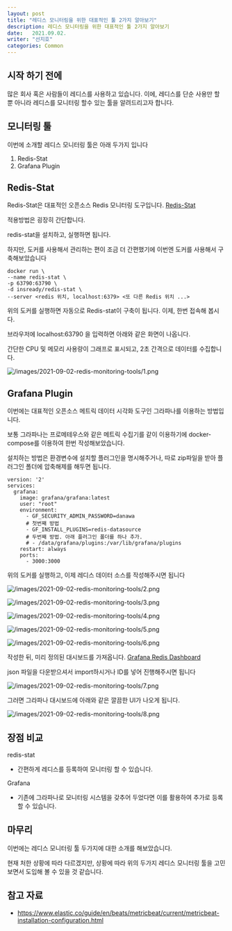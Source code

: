 ```yaml
---
layout: post
title: "레디스 모니터링을 위한 대표적인 툴 2가지 알아보기"
description: 레디스 모니터링을 위한 대표적인 툴 2가지 알아보기
date:   2021.09.02. 
writer: "선지호"
categories: Common 
---
```


## 시작 하기 전에

많은 회사 혹은 사람들이 레디스를 사용하고 있습니다.
이에, 레디스를 단순 사용만 할 뿐 아니라 레디스를 모니터링 할수 있는 툴을 알려드리고자 합니다.

## 모니터링 툴 

이번에 소개할 레디스 모니터링 툴은 아래 두가지 입니다

1) Redis-Stat
2) Grafana Plugin

## Redis-Stat

Redis-Stat은 대표적인 오픈소스 Redis 모니터링 도구입니다.
[Redis-Stat](https://github.com/junegunn/redis-stat, "Redis-Stat")


적용방법은 굉장히 간단합니다.

redis-stat을 설치하고, 실행하면 됩니다.

하지만, 도커를 사용해서 관리하는 편이 조금 더 간편했기에 이번엔 도커를 사용해서 구축해보았습니다

```
docker run \
--name redis-stat \
-p 63790:63790 \
-d insready/redis-stat \
--server <redis 위치, localhost:6379> <또 다른 Redis 위치 ...>
```

위의 도커를 실행하면 자동으로 Redis-stat이 구축이 됩니다.
이제, 한번 접속해 봅시다.

브라우저에 localhost:63790 을 입력하면 아래와 같은 화면이 나옵니다.

간단한 CPU 및 메모리 사용량이 그래프로 표시되고, 2초 간격으로 데이터를 수집합니다.

![/images/2021-09-02-redis-monitoring-tools/1.png](/images/2021-09-02-redis-monitoring-tools/1.png)

## Grafana Plugin

이번에는 대표적인 오픈소스 메트릭 데이터 시각화 도구인 그라파나를 이용하는 방법입니다.

보통 그라파나는 프로메테우스와 같은 메트릭 수집기를 같이 이용하기에 docker-compose를 이용하여 한번 작성해보았습니다.

설치하는 방법은 환경변수에 설치할 플러그인을 명시해주거나, 따로 zip파일을 받아 플러그인 폴더에 압축해제를 해두면 됩니다.

```
version: '2'
services:
  grafana:
    image: grafana/grafana:latest
    user: "root"
    environment:
      - GF_SECURITY_ADMIN_PASSWORD=danawa
      # 첫번째 방법
      - GF_INSTALL_PLUGINS=redis-datasource
      # 두번째 방법. 아래 플러그인 폴더를 하나 추가.
      # - /data/grafana/plugins:/var/lib/grafana/plugins  
    restart: always
    ports:
      - 3000:3000
```

위의 도커를 실행하고, 이제 레디스 데이터 소스를 작성해주시면 됩니다

![/images/2021-09-02-redis-monitoring-tools/2.png](/images/2021-09-02-redis-monitoring-tools/2.png)

![/images/2021-09-02-redis-monitoring-tools/3.png](/images/2021-09-02-redis-monitoring-tools/3.png)

![/images/2021-09-02-redis-monitoring-tools/4.png](/images/2021-09-02-redis-monitoring-tools/4.png)

![/images/2021-09-02-redis-monitoring-tools/5.png](/images/2021-09-02-redis-monitoring-tools/5.png)

![/images/2021-09-02-redis-monitoring-tools/6.png](/images/2021-09-02-redis-monitoring-tools/6.png)

작성한 뒤, 미리 정의된 대시보드를 가져옵니다.
[Grafana Redis Dashboard](https://grafana.com/grafana/dashboards/12776, "Grafana Redis Dashboard")

json 파일을 다운받으셔서 import하시거나 ID를 넣어 진행해주시면 됩니다

![/images/2021-09-02-redis-monitoring-tools/7.png](/images/2021-09-02-redis-monitoring-tools/7.png)

그러면 그라파나 대시보드에 아래와 같은 깔끔한 UI가 나오게 됩니다.

![/images/2021-09-02-redis-monitoring-tools/8.png](/images/2021-09-02-redis-monitoring-tools/8.png)

## 장점 비교 

redis-stat
- 간편하게 레디스를 등록하여 모니터링 할 수 있습니다.

Grafana
- 기존에 그라파나로 모니터링 시스템을 갖추어 두었다면 이를 활용하여 추가로 등록할 수 있습니다.

## 마무리

이번에는 레디스 모니터링 툴 두가지에 대한 소개를 해보았습니다.

현재 처한 상황에 따라 다르겠지만, 상황에 따라 위의 두가지 레디스 모니터링 툴을 고민보면서 도입해 볼 수 있을 것 같습니다.

## 참고 자료
- https://www.elastic.co/guide/en/beats/metricbeat/current/metricbeat-installation-configuration.html